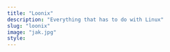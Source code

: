 ```yaml
---
title: "Loonix"
description: "Everything that has to do with Linux"
slug: "loonix"
image: "jak.jpg"
style:
---
```

